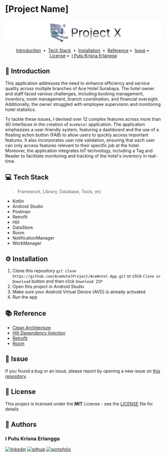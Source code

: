 <!-- git remote add origin https|ssh:path/to/the/repository.git  -->
<!-- git pull origin main --rebase -->

<h1> [Project Name] </h1>
<a href="https://github.com/AceHotelProject/AceHotel-App">
    <img src="./img/header.png" alt="readme-project-template">
</a>

<!-- You can make badge by read on official documentation at https://shields.io/badges -->

<!-- </div>
<p align="center">
<a target="_blank" href="https://www.linkedin.com/in/moh-iqbal-fatchurozi/"><img height="20" src="https://img.shields.io/badge/LinkedIn-0077B5?style=for-the-badge&logo=linkedin&logoColor=white" /></a>
<a target="_blank" href=""><img height="20" src="https://img.shields.io/github/license/zer0-911/readme-project-template" alt="License"></a>
<a target="_blank" href=""><img height="20" src="https://img.shields.io/github/commit-activity/t/zer0-911/readme-project-template" alt="Last Commits"></a>
<a target="_blank" href=""><img height="20" src="https://img.shields.io/github/repo-size/zer0-911/readme-project-template" alt="Repo Size"></a>
</p> -->

<p align="center">
<a href="#-introduction">Introduction</a> &nbsp;&bull;&nbsp;
<a href="#-tech-stack">Tech Stack</a> &nbsp;&bull;&nbsp;
<a href="#%EF%B8%8F-installation">Installation</a> &nbsp;&bull;&nbsp;
<!-- <a href="#%EF%B8%8F-demo">Demo</a> &nbsp;&bull;&nbsp; -->
<a href="#-reference">Reference</a>&nbsp;&bull;&nbsp;
<a href="#-issue">Issue</a>&nbsp;&bull;&nbsp;
<a href="#-license">License</a>&nbsp;&bull;&nbsp;
<a href="#-author">I Putu Krisna Erlangga</a>
</p>

## 📄 Introduction

This application addresses the need to enhance efficiency and service quality across multiple branches of Ace Hotel Surabaya. The hotel owner and staff faced various challenges, including booking management, inventory, room management, branch coordination, and financial oversight. Additionally, the owner struggled with employee supervision and monitoring hotel statistics.

To tackle these issues, I devised over 12 complex features across more than 40 interfaces in the creation of `AceHotel` application. The application emphasizes a user-friendly system, featuring a dashboard and the use of a floating action button (FAB) to allow users to quickly access important features. It also incorporates user role validation, ensuring that each user can only access features relevant to their specific job at the hotel. Moreover, the application integrates IoT technology, including a Tag and Reader to facilitate monitoring and tracking of the hotel's inventory in real-time.

## 💻 Tech Stack

> Framework, Library, Database, Tools, etc

<!-- You can search the logo with https://simpleicons.org and copy the name in logo=copyhere same with color after badge/YourText-YourColor-->

- Kotlin
- Android Studio
- Postman
- Retrofit
- Hilt
- DataStore
- Room
- NotificationManager
- WorkManager

## ⚙️ Installation

1. Clone this repository `git clone https://github.com/AceHotelProject/AceHotel-App.git` or click `Clone or Download` button and then click `Download ZIP`
2. Open this project in Android Studio
3. Make sure your Android Virtual Device (AVD) is already activated
4. Run the app

<!-- ## 📽️ Demo

<!-- If Needed  -->
<!-- <div align="center">
    <img src="./img/demo.gif" alt="Demo">
</div> -->

## 📚 Reference

<!-- If Needed -->

- [Clean Architecture](https://developer.android.com/topic/architecture)
- [Hilt Dependency Injection](https://developer.android.com/training/dependency-injection/hilt-android)
- [Retrofit](https://square.github.io/retrofit/)
- [Room](https://developer.android.com/training/data-storage/room/)
  
## 🚩 Issue

If you found a bug or an issue, please report by opening a new issue on [this repository](https://github.com/AceHotelProject/AceHotel-App/issues).

## 📝 License

This project is licensed under the **MIT** License - see the [LICENSE](LICENSE) file for details

## 📌 Authors

<p align="center">
<h3> I Putu Krisna Erlangga </h3>
<a target="_blank" href="https://www.linkedin.com/in/krisna-erlangga/"><img height="20" src="https://img.shields.io/badge/LinkedIn-0077B5?style=for-the-badge&logo=linkedin&logoColor=white" alt="linkedin" /></a>
<a target="_blank" href="https://github.com/krsx"><img height="20" src="https://img.shields.io/badge/Github-000000?style=for-the-badge&logo=github&logoColor=white" alt="github"/></a>
<a target="_blank" href="https://krsx-dev.framer.website/">
<img height="20" src="https://img.shields.io/badge/Portfolio-00BC8E?style=for-the-badge&logo=googlecloud&logoColor=white" alt="portofolio"/>
</a>
</p>
